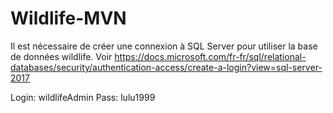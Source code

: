 # Wildlife-MVN


Il est nécessaire de créer une connexion à SQL Server pour utiliser la base de données wildlife. Voir https://docs.microsoft.com/fr-fr/sql/relational-databases/security/authentication-access/create-a-login?view=sql-server-2017

Login: wildlifeAdmin
Pass: lulu1999



